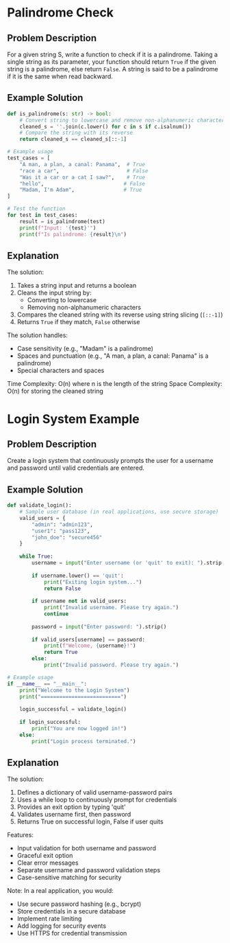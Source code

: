 # Palindrome Check

## Problem Description
For a given string S, write a function to check if it is a palindrome. Taking a single string as its parameter, your function should return `True` if the given string is a palindrome, else return `False`. A string is said to be a palindrome if it is the same when read backward.

## Example Solution
```python
def is_palindrome(s: str) -> bool:
    # Convert string to lowercase and remove non-alphanumeric characters
    cleaned_s = ''.join(c.lower() for c in s if c.isalnum())
    # Compare the string with its reverse
    return cleaned_s == cleaned_s[::-1]

# Example usage
test_cases = [
    "A man, a plan, a canal: Panama",  # True
    "race a car",                      # False
    "Was it a car or a cat I saw?",    # True
    "hello",                          # False
    "Madam, I'm Adam",                # True
]

# Test the function
for test in test_cases:
    result = is_palindrome(test)
    print(f"Input: '{test}'")
    print(f"Is palindrome: {result}\n")
```

## Explanation
The solution:
1. Takes a string input and returns a boolean
2. Cleans the input string by:
   - Converting to lowercase
   - Removing non-alphanumeric characters
3. Compares the cleaned string with its reverse using string slicing (`[::-1]`)
4. Returns `True` if they match, `False` otherwise

The solution handles:
- Case sensitivity (e.g., "Madam" is a palindrome)
- Spaces and punctuation (e.g., "A man, a plan, a canal: Panama" is a palindrome)
- Special characters and spaces

Time Complexity: O(n) where n is the length of the string
Space Complexity: O(n) for storing the cleaned string

# Login System Example

## Problem Description
Create a login system that continuously prompts the user for a username and password until valid credentials are entered.

## Example Solution
```python
def validate_login():
    # Sample user database (in real applications, use secure storage)
    valid_users = {
        "admin": "admin123",
        "user1": "pass123",
        "john_doe": "secure456"
    }
    
    while True:
        username = input("Enter username (or 'quit' to exit): ").strip()
        
        if username.lower() == 'quit':
            print("Exiting login system...")
            return False
            
        if username not in valid_users:
            print("Invalid username. Please try again.")
            continue
            
        password = input("Enter password: ").strip()
        
        if valid_users[username] == password:
            print(f"Welcome, {username}!")
            return True
        else:
            print("Invalid password. Please try again.")

# Example usage
if __name__ == "__main__":
    print("Welcome to the Login System")
    print("==========================")
    
    login_successful = validate_login()
    
    if login_successful:
        print("You are now logged in!")
    else:
        print("Login process terminated.")
```

## Explanation
The solution:
1. Defines a dictionary of valid username-password pairs
2. Uses a while loop to continuously prompt for credentials
3. Provides an exit option by typing 'quit'
4. Validates username first, then password
5. Returns True on successful login, False if user quits

Features:
- Input validation for both username and password
- Graceful exit option
- Clear error messages
- Separate username and password validation steps
- Case-sensitive matching for security

Note: In a real application, you would:
- Use secure password hashing (e.g., bcrypt)
- Store credentials in a secure database
- Implement rate limiting
- Add logging for security events
- Use HTTPS for credential transmission
